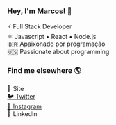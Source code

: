 <h3>Hey, I'm Marcos! 👋</h3>
⚡ Full Stack Developer <br/>
⚛ Javascript • React • Node.js <br/>
🇧🇷 Apaixonado por programação <br/>
🇺🇸 Passionate about programming <br/>

<h3>Find me elsewhere 🌎 </h3>
🚀 Site <br/>
<a href="https://twitter.com/iamdevmarcos/" target="_blank">🐦 Twitter <a/><br/>
<a href="https://www.instagram.com/imarcos.andre/" target="_blank">📸 Instagram </a><br/>
💼 LinkedIn
